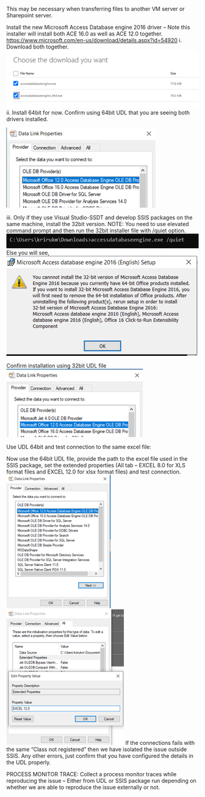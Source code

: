 This may be necessary when transferring files to another VM server or Sharepoint server.

Install the new Microsoft Access Database engine 2016 driver – Note this installer will install both ACE 16.0 as well as ACE 12.0 together.
https://www.microsoft.com/en-us/download/details.aspx?id=54920 
i.                 Download both together.
 ![image.png](/.attachments/image-780ba59c-47b7-4e55-9f10-4239f14f3f81.png)
ii.                Install 64bit for now. Confirm using 64bit UDL that you are seeing both drivers installed.
 
 ![image.png](/.attachments/image-cc3cacc0-f28b-42f7-a742-fd8e9b56a1da.png)
 
iii.               Only if they use Visual Studio-SSDT and develop SSIS packages on the same machine, install the 32bit version.
NOTE: You need to use elevated command prompt and then run the 32bit installer file with /quiet option.
 ![image.png](/.attachments/image-12d93801-fe81-461b-a080-9316a869ef23.png)
Else you will see,
 ![image.png](/.attachments/image-6222c878-a990-4b7c-b2fe-09ed76a63163.png)
 
 
Confirm installation using 32bit UDL file
 ![image.png](/.attachments/image-2c9916b3-4357-4595-8b91-74ffc0b0b5a4.png)
                     
Use UDL 64bit and test connection to the same excel file:
 
Now use the 64bit UDL file, provide the path to the excel file used in the SSIS package, set the extended properties (All tab – EXCEL 8.0 for XLS format files and EXCEL 12.0 for xlsx format files) and test connection.
![image.png](/.attachments/image-b638eecd-bffc-4afc-8686-652ac5871d44.png)    
  ![image.png](/.attachments/image-23656051-fd54-45e2-a940-8376ecde93aa.png)
If the connections fails with the same “Class not registered” then we have isolated the issue outside SSIS. Any other errors, just confirm that you have configured the details in the UDL properly.


PROCESS MONITOR TRACE:
Collect a process monitor traces while reproducing the issue – Either from UDL or SSIS package run depending on whether we are able to reproduce the issue externally or not.
